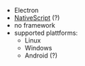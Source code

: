 - Electron
- [NativeScript](https://nativescript.org/) (?)
- no framework
- supported plattforms:
  - Linux
  - Windows
  - Android (?)
